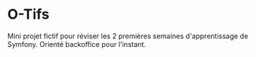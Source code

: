 # O-Tifs

Mini projet fictif pour réviser les 2 premières semaines d'apprentissage de Symfony.
Orienté backoffice pour l'instant.
